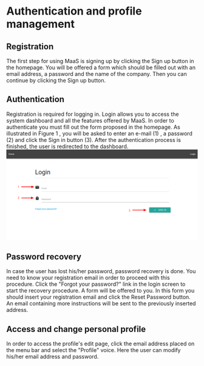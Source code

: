 # Authentication and profile management
## Registration
The first step for using MaaS is signing up by clicking the Sign up button in the homepage. You will be offered a form which should be filled out with an email address, a password and the name of the company. Then you can continue by clicking the Sign up button.


## Authentication
Registration is required for logging in. Login allows you to access the system dashboard and all the features offered by MaaS. In order to authenticate you must fill out the form proposed in the homepage. As illustrated in Figure 1 , you will be
asked to enter an e-mail (1) , a password (2) and click the Sign in button (3). After the authentication process is finished, the user is redirected to the dashboard.
![](../img/login.png)

## Password recovery
In case the user has lost his/her password, password recovery is done. You need to know your registration email in order to proceed with this procedure. Click the "Forgot your password?" link in the login screen to start the recovery procedure.
A form will be offered to you. In this form you should insert your registration email and click the Reset Password button. An email containing more instructions will be sent to the previously inserted address.


## Access and change personal profile
In order to access the profile's edit page, click the email address placed on the menu bar and select the "Profile" voice. Here the user can modify his/her email address and password.

